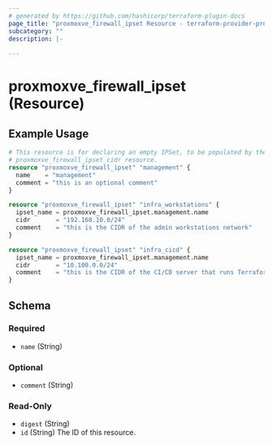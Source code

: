 ```yaml
---
# generated by https://github.com/hashicorp/terraform-plugin-docs
page_title: "proxmoxve_firewall_ipset Resource - terraform-provider-proxmoxve"
subcategory: ""
description: |-
  
---
```


# proxmoxve_firewall_ipset (Resource)



## Example Usage

```terraform
# This resource is for declaring an empty IPSet, to be populated by the ancillary
# proxmoxve_firewall_ipset_cidr resource.
resource "proxmoxve_firewall_ipset" "management" {
  name    = "management"
  comment = "this is an optional comment"
}

resource "proxmoxve_firewall_ipset" "infra_workstations" {
  ipset_name = proxmoxve_firewall_ipset.management.name
  cidr       = "192.168.10.0/24"
  comment    = "this is the CIDR of the admin workstations network"
}

resource "proxmoxve_firewall_ipset" "infra_cicd" {
  ipset_name = proxmoxve_firewall_ipset.management.name
  cidr       = "10.100.0.0/24"
  comment    = "this is the CIDR of the CI/CD server that runs Terraform and infra-as-code to manage the PVE cluster"
}
```

<!-- schema generated by tfplugindocs -->
## Schema

### Required

- `name` (String)

### Optional

- `comment` (String)

### Read-Only

- `digest` (String)
- `id` (String) The ID of this resource.


